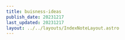```yaml
---
title: buisness-ideas
publish_date: 20231217
last_updated: 20231217
layout: ../../layouts/IndexNoteLayout.astro
---
```


